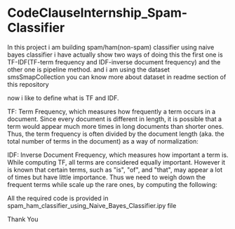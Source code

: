 # CodeClauseInternship_Spam-Classifier
In this project i am building spam/ham(non-spam) classifier using naive bayes classifier i have actually show two ways of doing this the first one is TF-IDF(TF-term frequency and IDF-inverse document frequency) and the other one is pipeline method. and i am using the dataset smsSmapCollection you can know more about dataset in readme section of this repository

now i like to define what is TF and IDF.

TF: Term Frequency, which measures how frequently a term occurs in a document. Since every document is different in length, it is possible that a term would appear much more times in long documents than shorter ones. Thus, the term frequency is often divided by the document length (aka. the total number of terms in the document) as a way of normalization:

IDF: Inverse Document Frequency, which measures how important a term is. While computing TF, all terms are considered equally important. However it is known that certain terms, such as "is", "of", and "that", may appear a lot of times but have little importance. Thus we need to weigh down the frequent terms while scale up the rare ones, by computing the following:

All the required code is provided in spam_ham_classifier_using_Naive_Bayes_Classifier.ipy file

Thank You
